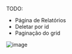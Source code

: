 TODO:
  - Página de Relatórios
  - Deletar por id
  - Paginação do grid

![image](https://github.com/ErickSolon/estudo-delphi/assets/72041638/99336205-4aa9-4a2d-aa0f-dd4a1ac5e1de)

